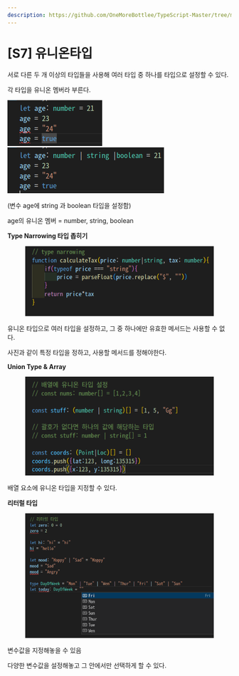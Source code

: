 ```yaml
---
description: https://github.com/OneMoreBottlee/TypeScript-Master/tree/main/S7
---
```


# \[S7] 유니온타입

서로 다른 두 개 이상의 타입들을 사용해 여러 타입 중 하나를 타입으로 설정할 수 있다.

각 타입을 유니온 멤버라 부른다.

![](<../../../.gitbook/assets/image (24).png>)<img src="../../../.gitbook/assets/image (153).png" alt="" data-size="original">

(변수 age에 string 과 boolean 타입을 설정함)

age의 유니온 멤버 = number, string, boolean



**Type Narrowing 타입 좁히기**

<figure><img src="../../../.gitbook/assets/image (188).png" alt=""><figcaption></figcaption></figure>

유니온 타입으로 여러 타입을 설정하고, 그 중 하나에만 유효한 메서드는 사용할 수 없다.

사진과 같이 특정 타입을 정하고, 사용할 메서드를 정해야한다.



**Union Type & Array**

<figure><img src="../../../.gitbook/assets/image (20).png" alt=""><figcaption></figcaption></figure>

배열 요소에 유니온 타입을 지정할 수 있다.



**리터럴 타입**

<figure><img src="../../../.gitbook/assets/image (43).png" alt=""><figcaption></figcaption></figure>

변수값을 지정해놓을 수 있음

다양한 변수값을 설정해놓고 그 안에서만 선택하게 할 수 있다.
